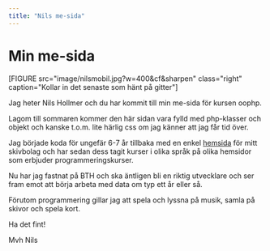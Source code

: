 ```yaml
---
title: "Nils me-sida"
---
```

Min me-sida
=========================

[FIGURE src="image/nilsmobil.jpg?w=400&cf&sharpen" class="right" caption="Kollar in det senaste som hänt på gitter"]

Jag heter Nils Hollmer och du har kommit till min me-sida för kursen oophp.

Lagom till sommaren kommer den här sidan vara fylld med php-klasser och objekt och
kanske t.o.m. lite härlig css om jag känner att jag får tid över.

Jag började koda för ungefär 6-7 år tillbaka med en enkel [hemsida](http://excellentspaces.com/)
för mitt skivbolag och har sedan dess tagit kurser i olika språk på olika hemsidor
som erbjuder programmeringskurser.

Nu har jag fastnat på BTH och ska äntligen bli en riktig utvecklare och ser fram
emot att börja arbeta med data om typ ett år eller så.

Förutom programmering gillar jag att spela och lyssna på musik, samla på skivor
och spela kort.

Ha det fint!

Mvh
Nils
